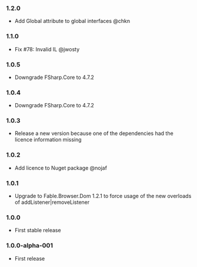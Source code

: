 ### 1.2.0

* Add Global attribute to global interfaces @chkn

### 1.1.0

* Fix #78: Invalid IL @jwosty

### 1.0.5

* Downgrade FSharp.Core to 4.7.2

### 1.0.4

* Downgrade FSharp.Core to 4.7.2

### 1.0.3

* Release a new version because one of the dependencies had the licence information missing

### 1.0.2

* Add licence to Nuget package @nojaf

### 1.0.1

* Upgrade to Fable.Browser.Dom 1.2.1 to force usage of the new overloads of addListener|removeListener

### 1.0.0

* First stable release

### 1.0.0-alpha-001

* First release
